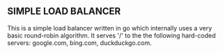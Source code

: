 <h2> SIMPLE LOAD BALANCER </h2>
This is a simple load balancer written in go which internally uses a very basic round-robin algorithm.
It serves '/' to the the following hard-coded servers: google.com, bing.com, duckduckgo.com.